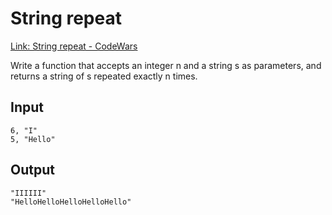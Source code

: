 # String repeat
[Link: String repeat - CodeWars](https://www.codewars.com/kata/57a0e5c372292dd76d000d7e/train/python)

Write a function that accepts an integer n and a string s as parameters, and returns a string of s repeated exactly n times.

## Input
``` batch
6, "I"
5, "Hello"
```

## Output
``` batch
"IIIIII"
"HelloHelloHelloHelloHello"
```
